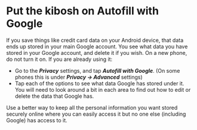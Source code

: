 # Put the kibosh on Autofill with Google

If you save things like credit card data on your Android device, that data ends up stored in your main Google account. 
You see what data you have stored in your Google account, and delete it if you wish. 
On a new phone, do not turn it on. If you are already using it:

* Go to the ***Privacy*** settings, and tap ***Autofill with Google***. (On some phones this is under ***Privacy -> Advanced*** settings)
* Tap each of the options to see what data Google has stored under it. You will need to look around a bit in each area 
to find out how to edit or delete the data that Google has.

Use a better way to keep all the personal information you want stored securely online where you can easily access it 
but no one else (including Google) has access to it.